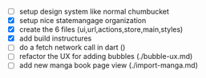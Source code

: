 - [ ] setup design system like normal chumbucket
- [x] setup nice statemangage organization
- [x] create the 6 files (ui,url,actions,store,main,styles)
- [x] add build instructures
- [ ] do a fetch network call in dart ()
- [ ] refactor the UX for adding bubbles (./bubble-ux.md)
- [ ] add new manga book page view (./import-manga.md)